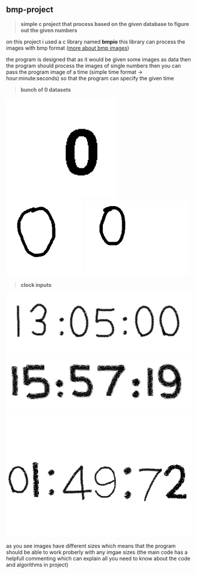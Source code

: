 ## bmp-project
>**simple c project that process based on the given database to figure out the given numbers**

on this project i used a c library named **bmpio**
this library can process the images with bmp format ([more about bmp images](https://en.wikipedia.org/wiki/BMP_file_format))

the program is designed that as it would be given some images as data
then the program should process the images of single numbers
then you can pass the program image of a time (simple time format -> hour:minute:seconds) so that the program can specify the given time

>**bunch of 0 datasets**                  

![](1.bmp) ![](5.bmp) ![](11.bmp)



>**clock inputs**

![](test.bmp)
![](test2.bmp)
![](test3.bmp)


as you see images have different sizes which means that the program should be able to work proberly with any imgae sizes
(the main code has a helpfull commenting which can explain all you need to know about the code and algorithms in project)

